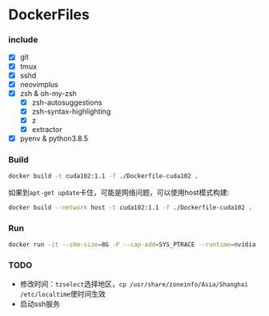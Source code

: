 # DockerFiles

### include

- [x] git
- [x] tmux
- [x] sshd
- [x] neovimplus
- [x] zsh & oh-my-zsh
  - [x] zsh-autosuggestions
  - [x] zsh-syntax-highlighting
  - [x] z
  - [x] extractor
- [x] pyenv & python3.8.5

### Build

```sh
docker build -t cuda102:1.1 -f ./Dockerfile-cuda102 .
```

如果到`apt-get update`卡住，可能是网络问题，可以使用host模式构建:

```sh
docker build --network host -t cuda102:1.1 -f ./Dockerfile-cuda102 .
```

### Run

```sh
docker run -it --shm-size=8G -P --cap-add=SYS_PTRACE --runtime=nvidia --name "NAME" -v PATH_LOCAL:PATH_DOCKER cuda102:1.1 /bin/zsh
```

### TODO

- 修改时间：`tzselect`选择地区，`cp /usr/share/zoneinfo/Asia/Shanghai /etc/localtime`使时间生效
- 启动ssh服务

